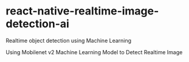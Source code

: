 # react-native-realtime-image-detection-ai
Realtime object detection using Machine Learning

Using Mobilenet v2 Machine Learning Model to Detect Realtime Image
